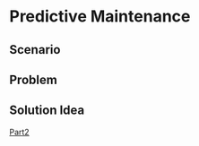 
# Predictive Maintenance

## Scenario


## Problem

## Solution Idea





[Part2](./Readme_part2.md)
